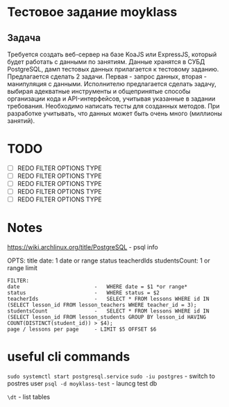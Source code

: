 # Tecтовое задание moyklass

## Задача
Требуется создать веб-сервер на базе KoaJS или ExpressJS, который будет работать с данными по
занятиям. Данные хранятся в СУБД PostgreSQL, дамп тестовых данных прилагается к тестовому
заданию.
Предлагается сделать 2 задачи. Первая - запрос данных, вторая - манипуляция с данными.
Исполнителю предлагается сделать задачу, выбирая адекватные инструменты и общепринятые
способы организации кода и API-интерфейсов, учитывая указанные в задании требования.
Необходимо написать тесты для созданных методов.
При разработке учитывать, что данных может быть очень много (миллионы занятий).

# TODO 
- [ ] REDO FILTER OPTIONS TYPE 
- [ ] REDO FILTER OPTIONS TYPE
- [ ] REDO FILTER OPTIONS TYPE
- [ ] REDO FILTER OPTIONS TYPE
- [ ] REDO FILTER OPTIONS TYPE

# Notes
https://wiki.archlinux.org/title/PostgreSQL - psql info

   OPTS:
   title
   date: 1 date or range
   status
   teacherdIds
   studentsCount: 1 or range
   limit

  
  
    FILTER:
    date                        -   WHERE date = $1 *or range*
    status                      -   WHERE status = $2
    teacherIds                  -   SELECT * FROM lessons WHERE id IN (SELECT lesson_id FROM lesson_teachers WHERE teacher_id = 3);
    studentsCount               -   SELECT * FROM lessons WHERE id IN (SELECT lesson_id FROM lesson_students GROUP BY lesson_id HAVING COUNT(DISTINCT(student_id)) > $4);
    page / lessons per page     - LIMIT $5 OFFSET $6
    
    


# useful cli commands
`sudo systemctl start postgresql.service`
`sudo -iu postgres` - switch to postres user
`psql -d moyklass-test` - launcg test db

`\dt` - list tables


